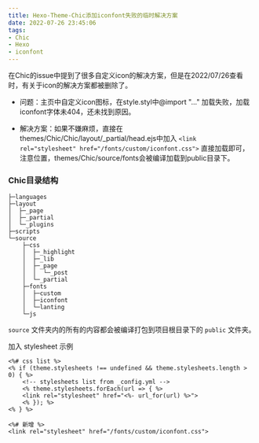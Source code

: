 ```yaml
---
title: Hexo-Theme-Chic添加iconfont失败的临时解决方案
date: 2022-07-26 23:45:06
tags: 
- Chic
- Hexo
- iconfont
---
```


在Chic的issue中提到了很多自定义icon的解决方案，但是在2022/07/26查看时，有关于icon的解决方案都被删除了。

- 问题：主页中自定义icon图标，在style.styl中@import "..." 加载失败，加载iconfont字体未404，还未找到原因。

- 解决方案：如果不嫌麻烦，直接在themes/Chic/Chic/layout/_partial/head.ejs中加入 `<link rel="stylesheet" href="/fonts/custom/iconfont.css">` 直接加载即可，注意位置，themes/Chic/source/fonts会被编译加载到public目录下。

### Chic目录结构

```shell
├─languages
├─layout
│  ├─_page
│  ├─_partial
│  └─_plugins
├─scripts
└─source
    ├─css
    │  ├─_highlight
    │  ├─_lib
    │  ├─_page
    │  │  └─_post
    │  └─_partial
    ├─fonts
    │  ├─custom
    │  ├─iconfont
    │  └─lanting
    └─js
```

 `source` 文件夹内的所有的内容都会被编译打包到项目根目录下的 `public` 文件夹。

加入 stylesheet 示例

```ejs
<%# css list %>
<% if (theme.stylesheets !== undefined && theme.stylesheets.length > 0) { %>
    <!-- stylesheets list from _config.yml -->
    <% theme.stylesheets.forEach(url => { %>
    <link rel="stylesheet" href="<%- url_for(url) %>">
    <% }); %>
<% } %>

<%# 新增 %>
<link rel="stylesheet" href="/fonts/custom/iconfont.css">
```



